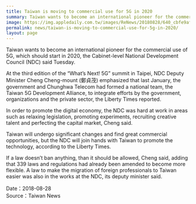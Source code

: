 ```yaml
---
title: Taiwan is moving to commercial use for 5G in 2020
summary: Taiwan wants to become an international pioneer for the commercial use of 5G, which should start in 2020, the Cabinet-level National Development Council (NDC) said Tuesday.
image: https://img.appledaily.com.tw/images/ReNews/20180828/640_cbfe9afb2168d1f5bae7bacd28dcc6da.jpg
permalink: news/taiwan-is-moving-to-commercial-use-for-5g-in-2020/
layout: page
---
```

Taiwan wants to become an international pioneer for the commercial use of 5G, which should start in 2020, the Cabinet-level National Development Council (NDC) said Tuesday.

At the third edition of the “What’s Next! 5G” summit in Taipei, NDC Deputy Minister Cheng Cheng-mount (鄭貞茂) emphasized that last January, the government and Chunghwa Telecom had formed a national team, the Taiwan 5G Development Alliance, to integrate efforts by the government, organizations and the private sector, the Liberty Times reported.

In order to promote the digital economy, the NDC was hard at work in areas such as relaxing legislation, promoting experiments, recruiting creative talent and perfecting the capital market, Cheng said.

Taiwan will undergo significant changes and find great commercial opportunities, but the NDC will join hands with Taiwan to promote the technology, according to the Liberty Times.

If a law doesn’t ban anything, than it should be allowed, Cheng said, adding that 339 laws and regulations had already been amended to become more flexible. A law to make the migration of foreign professionals to Taiwan easier was also in the works at the NDC, its deputy minister said.

Date：2018-08-28
<br/>
Source：Taiwan News
